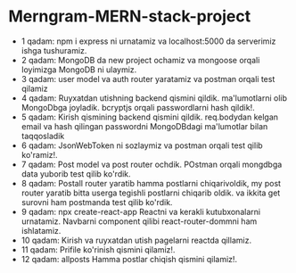 # Merngram-MERN-stack-project

- 1 qadam:
  npm i express ni urnatamiz va localhost:5000 da serverimiz ishga tushuramiz.
- 2 qadam:
  MongoDB da new project ochamiz va mongoose orqali loyimizga MongoDB ni ulaymiz.
- 3 qadam:
  user model va auth router yaratamiz va postman orqali test qilamiz
- 4 qadam:
  Ruyxatdan utishning backend qismini qildik. ma'lumotlarni olib MongoDbga joyladik. bcryptjs orqali passwordlarni hash qildik!.
- 5 qadam:
  Kirish qismining backend qismini qildik. req.bodydan kelgan email va hash qilingan passwordni MongoDBdagi ma'lumotlar bilan taqqosladik
- 6 qadam:
  JsonWebToken ni sozlaymiz va postman orqali test qilib ko'ramiz!.
- 7 qadam:
  Post model va post router ochdik. POstman orqali mongdbga data yuborib test qilib ko'rdik.
- 8 qadam:
  Postall router yaratib hamma postlarni chiqarivoldik, my post router yaratib bitta userga tegishli postlarni chiqarib oldik. va ikkita get surovni ham postmanda test qilib ko'rdik.
- 9 qadam:
  npx create-react-app Reactni va kerakli kutubxonalarni urnatamiz. Navbarni component qilibi react-router-dommni ham ishlatamiz.
- 10 qadam:
  Kirish va ruyxatdan utish pagelarni reactda qillamiz.
- 11 qadam:
  Prifile ko'rinish qismini qilamiz!.
- 12 qadam:
  allposts Hamma postlar chiqish qismini qilamiz!.
